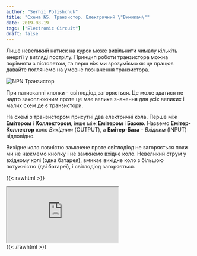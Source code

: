```yaml
---
author: "Serhii Polishchuk"
title: "Схема №5. Транзистор. Електричний \"Вимикач\""
date: 2019-08-19
tags: ["Electronic Circuit"]
draft: false
---
```

<!--more-->
Лише невеликий натиск на курок може вивільнити чималу кількіть енергії у вигляді пострілу.
Принцип роботи транзистора можна порівняти з пістолетом, та перш ніж ми зрозуміємо як це працює
давайте поглянемо на умовне позначення транзистора.

![NPN Транзистор](https://d2ck16jxw8uc3k.cloudfront.net/Articles/130-circuit-number-5-transistor/transistor-npn.png)

При натисканні кнопки - світлодіод загоряється. 
Це може здатися не надто захоплюючим проте це має велике значення для усіх великих і малих схем де є транзистори.

На схемі з транзистором присутні два електричні кола.
Перше між **Емітером** і **Коллектором**, інше між **Емітером** і **Базою**.
Назвемо **Емітер-Коллектор** коло *Вихідним* (OUTPUT), а **Емітер-База** - *Вхідним* (INPUT) відповідно.

Вихідне коло повністю замкнене проте світлодіод не загоряється поки ми не нажмемо кнопку і не замкнемо вхідне коло.
Невеликий струм у вхідному колі (одна батарея), вмикає вихідне коло з більшою потужністю (дві батареї), і світлодіод загоряється.

{{< rawhtml >}}
<div class="circuit-schema">
  <iframe src="https://www.falstad.com/circuit/circuitjs.html?cct=$+1+0.000005+10.20027730826997+50+5+50%0At+608+256+656+256+0+1+-9.870590449723535+0.11941294963734489+100%0A162+832+192+752+192+2+default-led+1+0+0+0.01%0Ar+880+224+880+304+0+680%0Av+704+336+752+336+0+0+40+5+0+0+0.5%0Av+784+336+832+336+0+0+40+5+0+0+0.5%0Ar+720+432+656+432+0+10000%0As+576+320+576+400+0+1+false%0Aw+656+240+656+192+0%0Aw+656+192+752+192+0%0Aw+832+192+880+192+0%0Aw+880+192+880+224+0%0Aw+880+304+880+336+0%0Aw+880+336+832+336+0%0Aw+720+432+768+432+0%0Aw+768+432+768+336+0%0Aw+784+336+768+336+0%0Aw+752+336+768+336+0%0Aw+704+336+656+336+0%0Aw+576+256+608+256+0%0Aw+576+400+576+432+0%0Aw+576+432+656+432+0%0Ap+576+304+656+304+1+0%0Aw+576+320+576+304+0%0Aw+576+304+576+256+0%0Aw+656+272+656+304+0%0Aw+656+304+656+336+0%0A"></iframe>
</div>
{{< /rawhtml >}}

